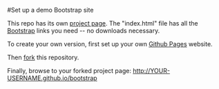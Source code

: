 
#Set up a demo Bootstrap site

This repo has its own <a href="http://pbogden.github.com/bootstrap">project page</a>.  The "index.html" file has all the <a href="http://getbootstrap.com">Bootstrap</a> links you need -- no downloads necessary. 

To create your own version, first set up your own <a href="https://pages.github.com/">Github Pages</a> website.

Then <a href="https://help.github.com/articles/fork-a-repo">fork</a> this repository. 

Finally, browse to your forked project page: http://YOUR-USERNAME.github.io/bootstrap

